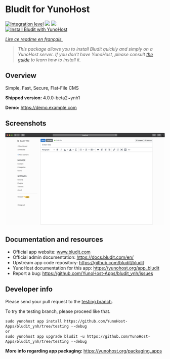 <!--
N.B.: This README was automatically generated by https://github.com/YunoHost/apps/tree/master/tools/README-generator
It shall NOT be edited by hand.
-->

# Bludit for YunoHost

[![Integration level](https://dash.yunohost.org/integration/bludit.svg)](https://dash.yunohost.org/appci/app/bludit) ![](https://ci-apps.yunohost.org/ci/badges/bludit.status.svg) ![](https://ci-apps.yunohost.org/ci/badges/bludit.maintain.svg)  
[![Install Bludit with YunoHost](https://install-app.yunohost.org/install-with-yunohost.svg)](https://install-app.yunohost.org/?app=bludit)

*[Lire ce readme en français.](./README_fr.md)*

> *This package allows you to install Bludit quickly and simply on a YunoHost server.
If you don't have YunoHost, please consult [the guide](https://yunohost.org/#/install) to learn how to install it.*

## Overview

Simple, Fast, Secure, Flat-File CMS

**Shipped version:** 4.0.0-beta2~ynh1

**Demo:** https://demo.example.com

## Screenshots

![](./doc/screenshots/bludit_1_en.png)

## Documentation and resources

* Official app website: www.bludit.com
* Official admin documentation: https://docs.bludit.com/en/
* Upstream app code repository: https://github.com/bludit/bludit
* YunoHost documentation for this app: https://yunohost.org/app_bludit
* Report a bug: https://github.com/YunoHost-Apps/bludit_ynh/issues

## Developer info

Please send your pull request to the [testing branch](https://github.com/YunoHost-Apps/bludit_ynh/tree/testing).

To try the testing branch, please proceed like that.
```
sudo yunohost app install https://github.com/YunoHost-Apps/bludit_ynh/tree/testing --debug
or
sudo yunohost app upgrade bludit -u https://github.com/YunoHost-Apps/bludit_ynh/tree/testing --debug
```

**More info regarding app packaging:** https://yunohost.org/packaging_apps